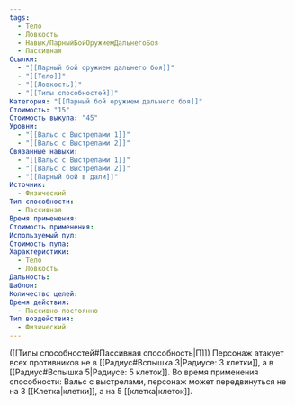 ```yaml
---
tags:
  - Тело
  - Ловкость
  - Навык/ПарныйБойОружиемДальнегоБоя
  - Пассивная
Ссылки:
  - "[[Парный бой оружием дальнего боя]]"
  - "[[Тело]]"
  - "[[Ловкость]]"
  - "[[Типы способностей]]"
Категория: "[[Парный бой оружием дальнего боя]]"
Стоимость: "15"
Стоимость выкупа: "45"
Уровни:
  - "[[Вальс с Выстрелами 1]]"
  - "[[Вальс с Выстрелами 2]]"
Связанные навыки:
  - "[[Вальс с Выстрелами 1]]"
  - "[[Вальс с Выстрелами 2]]"
  - "[[Парный бой в дали]]"
Источник:
  - Физический
Тип способности:
  - Пассивная
Время применения: 
Стоимость применения: 
Используемый пул: 
Стоимость пула: 
Характеристики:
  - Тело
  - Ловкость
Дальность: 
Шаблон: 
Количество целей: 
Время действия:
  - Пассивно-постоянно
Тип воздействия:
  - Физический
---
```

([[Типы способностей#Пассивная способность|П]]) Персонаж атакует всех противников не в [[Радиус#Вспышка 3|Радиусе: 3 клетки]], а в [[Радиус#Вспышка 5|Радиусе: 5 клеток]].
Во время применения способности: Вальс с выстрелами, персонаж может передвинуться не на 3 [[Клетка|клетки]], а на 5 [[клетка|клеток]].